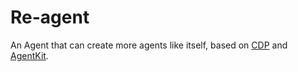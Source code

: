 # Re-agent

An Agent that can create more agents like itself, based on [CDP](https://portal.cdp.coinbase.com/) and [AgentKit](https://docs.cdp.coinbase.com/agentkit/docs/welcome).
